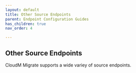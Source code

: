 ```yaml
---
layout: default
title: Other Source Endpoints
parent: Endpoint Configuration Guides
has_children: true 
nav_order: 4

---
```


## Other Source Endpoints

CloudM Migrate supports a wide variey of source endpoints. 
